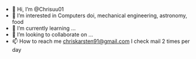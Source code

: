 - 👋 Hi, I’m @Chrisuu01
- 👀 I’m interested in Computers doi, mechanical engineering, astronomy, food
- 🌱 I’m currently learning ...
- 💞️ I’m looking to collaborate on ...
- 📫 How to reach me chriskarsten91@gmail.com  I check mail 2 times per day

<!---
Chrisuu01/Chrisuu01 is a ✨ special ✨ repository because its `README.md` (this file) appears on your GitHub profile.
You can click the Preview link to take a look at your changes.
--->
